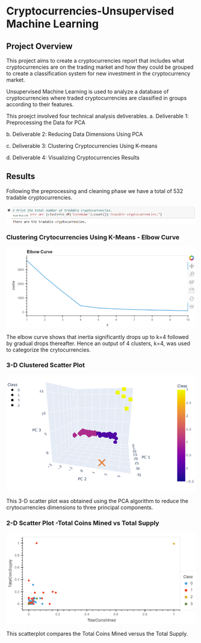 # Cryptocurrencies-Unsupervised Machine Learning

## Project Overview
This project aims to create a cryptocurrencies report that includes what cryptocurrencies are on the trading market and how they could be grouped to create a classification system for new investment in the cryptocurrency market.

Unsupervised Machine Learning is used to analyze a database of cryptocurrencies where traded cryptocurrencies are classified in groups according to their features.

This proejct involved four technical analysis deliverables.
  a. Deliverable 1: Preprocessing the Data for PCA
  
  b. Deliverable 2: Reducing Data Dimensions Using PCA
  
  c. Deliverable 3: Clustering Cryptocurrencies Using K-means
  
  d. Deliverable 4: Visualizing Cryptocurrencies Results

## Results
Following the preprocessing and cleaning phase we have a total of 532 tradable cryptocurrencies.

![tradable_crypto.png](https://github.com/Shikharbhd/Cryptocurrencies/blob/main/Resources/Images/tradable_crypto.png)

### Clustering Crytocurrencies Using K-Means - Elbow Curve
 ![elbow_curve.png](https://github.com/Shikharbhd/Cryptocurrencies/blob/main/Resources/Images/elbow_curve.png)

The elbow curve shows that inertia significantly drops up to k=4 followed by gradual drops thereafter. Hence an output of 4 clusters, k=4, was used to categorize the crytocurrencies.

### 3-D Clustered Scatter Plot
![3D_plot.png](https://github.com/Shikharbhd/Cryptocurrencies/blob/main/Resources/Images/3D_plot.png)

This 3-D scatter plot was obtained using the PCA algorithm to reduce the crytocurrencies dimensions to three principal components.



### 2-D Scatter Plot -Total Coins Mined vs Total Supply
![2D_plot.png](https://github.com/Shikharbhd/Cryptocurrencies/blob/main/Resources/Images/2D_plot.png)

This scatterplot compares the Total Coins Mined versus the Total Supply. 
